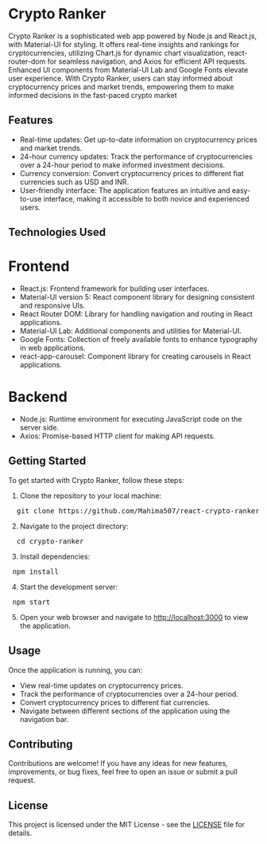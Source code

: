 # Crypto Ranker
Crypto Ranker is a sophisticated web app powered by Node.js and React.js, with Material-UI for styling. It offers real-time insights and rankings for cryptocurrencies, utilizing Chart.js for dynamic chart visualization, react-router-dom for seamless navigation, and Axios for efficient API requests. Enhanced UI components from Material-UI Lab and Google Fonts elevate user experience. With Crypto Ranker, users can stay informed about cryptocurrency prices and market trends, empowering them to make informed decisions in the fast-paced crypto market

## Features

- Real-time updates: Get up-to-date information on cryptocurrency prices and market trends.
- 24-hour currency updates: Track the performance of cryptocurrencies over a 24-hour period to make informed investment decisions.
- Currency conversion: Convert cryptocurrency prices to different fiat currencies such as USD and INR.
- User-friendly interface: The application features an intuitive and easy-to-use interface, making it accessible to both novice and experienced users.

## Technologies Used

# Frontend
* React.js: Frontend framework for building user interfaces.
* Material-UI version 5: React component library for designing consistent and responsive UIs.
* React Router DOM: Library for handling navigation and routing in React applications.
* Material-UI Lab: Additional components and utilities for Material-UI.
* Google Fonts: Collection of freely available fonts to enhance typography in web applications.
* react-app-carousel: Component library for creating carousels in React applications.
# Backend
* Node.js: Runtime environment for executing JavaScript code on the server side.
* Axios: Promise-based HTTP client for making API requests.

## Getting Started

To get started with Crypto Ranker, follow these steps:
1. Clone the repository to your local machine:
<div class="highlight highlight-source-shell notranslate position-relative overflow-auto" dir="auto" data-snippet-clipboard-copy-content="  git clone https://github.com/Mahima507/react-crypto-ranker.git"><pre>  git clone https://github.com/Mahima507/react-crypto-ranker.git</pre></div>

2. Navigate to the project directory:
<div class="highlight highlight-source-shell notranslate position-relative overflow-auto" dir="auto" data-snippet-clipboard-copy-content="  cd crypto-ranker "><pre>  cd crypto-ranker </pre></div>

3. Install dependencies:
<div class="highlight highlight-source-shell notranslate position-relative overflow-auto" dir="auto" data-snippet-clipboard-copy-content="  npm install"><pre> npm install</pre></div>

4. Start the development server:
<div class="highlight highlight-source-shell notranslate position-relative overflow-auto" dir="auto" data-snippet-clipboard-copy-content="  npm start"><pre> npm start</pre></div>

5. Open your web browser and navigate to [http://localhost:3000](http://localhost:3000) to view the application.

## Usage

Once the application is running, you can:

- View real-time updates on cryptocurrency prices.
- Track the performance of cryptocurrencies over a 24-hour period.
- Convert cryptocurrency prices to different fiat currencies.
- Navigate between different sections of the application using the navigation bar.

## Contributing

Contributions are welcome! If you have any ideas for new features, improvements, or bug fixes, feel free to open an issue or submit a pull request.

## License

This project is licensed under the MIT License - see the [LICENSE](LICENSE) file for details.
